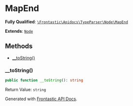 #  MapEnd

**Fully Qualified**: [`\Frontastic\Apidocs\TypeParser\Node\MapEnd`](../../../../src/php/TypeParser/Node/MapEnd.php)

**Extends**: [`Node`](../Node.md)

## Methods

* [__toString()](#__tostring)

### __toString()

```php
public function __toString(): string
```

Return Value: `string`

Generated with [Frontastic API Docs](https://github.com/FrontasticGmbH/apidocs).
